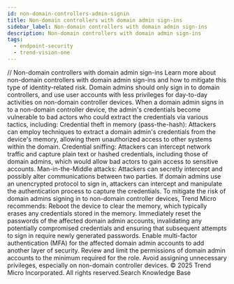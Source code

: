 ```yaml
---
id: non-domain-controllers-admin-signin
title: Non-domain controllers with domain admin sign-ins
sidebar_label: Non-domain controllers with domain admin sign-ins
description: Non-domain controllers with domain admin sign-ins
tags:
  - endpoint-security
  - trend-vision-one
---
```


/*<![CDATA[*/ $('#title').html($('meta[name=map-description]').attr('content')); /*]]>*/ Non-domain controllers with domain admin sign-ins Learn more about non-domain controllers with domain admin sign-ins and how to mitigate this type of identity-related risk. Domain admins should only sign in to domain controllers, and use user accounts with less privileges for day-to-day activities on non-domain controller devices. When a domain admin signs in to a non-domain controller device, the admin's credentials become vulnerable to bad actors who could extract the credentials via various tactics, including: Credential theft in memory (pass-the-hash): Attackers can employ techniques to extract a domain admin's credentials from the device's memory, allowing them unauthorized access to other systems within the domain. Credential sniffing: Attackers can intercept network traffic and capture plain text or hashed credentials, including those of domain admins, which would allow bad actors to gain access to sensitive accounts. Man-in-the-Middle attacks: Attackers can secretly intercept and possibly alter communications between two parties. If domain admins use an unencrypted protocol to sign in, attackers can intercept and manipulate the authentication process to capture the credentials. To mitigate the risk of domain admins signing in to non-domain controller devices, Trend Micro recommends: Reboot the device to clear the memory, which typically erases any credentials stored in the memory. Immediately reset the passwords of the affected domain admin accounts, invalidating any potentially compromised credentials and ensuring that subsequent attempts to sign in require newly generated passwords. Enable multi-factor authentication (MFA) for the affected domain admin accounts to add another layer of security. Review and limit the permissions of domain admin accounts to the minimum required for the role. Avoid assigning unnecessary privileges, especially on non-domain controller devices. © 2025 Trend Micro Incorporated. All rights reserved.Search Knowledge Base